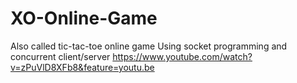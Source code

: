 # XO-Online-Game
Also called tic-tac-toe online game 
Using socket programming and concurrent client/server 
https://www.youtube.com/watch?v=zPuVlD8XFb8&feature=youtu.be
